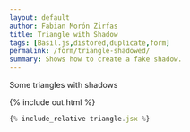 ```yaml
---
layout: default
author: Fabian Morón Zirfas
title: Triangle with Shadow
tags: [Basil.js,distored,duplicate,form]
permalink: /form/triangle-shadowed/
summary: Shows how to create a fake shadow.
---
```


Some triangles with shadows

<!-- more -->

{% include out.html %}

```js
{% include_relative triangle.jsx %}
```



